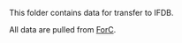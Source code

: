 This folder contains data for transfer to IFDB.

All data are pulled from [ForC](https://github.com/forc-db/ForC).
